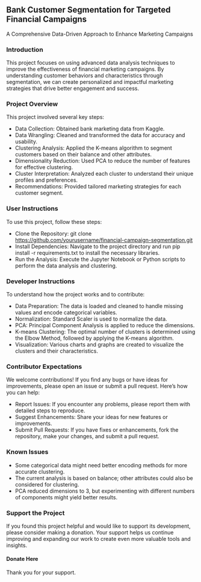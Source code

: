 ## Bank Customer Segmentation for Targeted Financial Campaigns

A Comprehensive Data-Driven Approach to Enhance Marketing Campaigns

### Introduction

This project focuses on using advanced data analysis techniques to improve the effectiveness of financial marketing campaigns. By understanding customer behaviors and characteristics through segmentation, we can create personalized and impactful marketing strategies that drive better engagement and success.

### Project Overview

This project involved several key steps:
* Data Collection: Obtained bank marketing data from Kaggle.
* Data Wrangling: Cleaned and transformed the data for accuracy and usability.
* Clustering Analysis: Applied the K-means algorithm to segment customers based on their balance and other attributes.
* Dimensionality Reduction: Used PCA to reduce the number of features for effective clustering.
* Cluster Interpretation: Analyzed each cluster to understand their unique profiles and preferences.
* Recommendations: Provided tailored marketing strategies for each customer segment.
  
### User Instructions

To use this project, follow these steps:
* Clone the Repository: git clone https://github.com/yourusername/financial-campaign-segmentation.git
* Install Dependencies: Navigate to the project directory and run pip install -r requirements.txt to install the necessary libraries.
* Run the Analysis: Execute the Jupyter Notebook or Python scripts to perform the data analysis and clustering.

### Developer Instructions

To understand how the project works and to contribute:
* Data Preparation: The data is loaded and cleaned to handle missing values and encode categorical variables.
* Normalization: Standard Scaler is used to normalize the data.
* PCA: Principal Component Analysis is applied to reduce the dimensions.
* K-means Clustering: The optimal number of clusters is determined using the Elbow Method, followed by applying the K-means algorithm.
* Visualization: Various charts and graphs are created to visualize the clusters and their characteristics.

### Contributor Expectations

We welcome contributions! If you find any bugs or have ideas for improvements, please open an issue or submit a pull request. Here’s how you can help:
* Report Issues: If you encounter any problems, please report them with detailed steps to reproduce.
* Suggest Enhancements: Share your ideas for new features or improvements.
* Submit Pull Requests: If you have fixes or enhancements, fork the repository, make your changes, and submit a pull request.

### Known Issues

* Some categorical data might need better encoding methods for more accurate clustering.
* The current analysis is based on balance; other attributes could also be considered for clustering.
* PCA reduced dimensions to 3, but experimenting with different numbers of components might yield better results.

### Support the Project

If you found this project helpful and would like to support its development, please consider making a donation. Your support helps us continue improving and expanding our work to create even more valuable tools and insights.
#### Donate Here
Thank you for your support.

